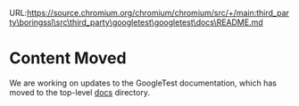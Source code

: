 URL:https://source.chromium.org/chromium/chromium/src/+/main:third_party\boringssl\src\third_party\googletest\googletest\docs\README.md
# Content Moved

We are working on updates to the GoogleTest documentation, which has moved to
the top-level [docs](../../docs) directory.
